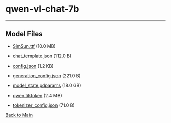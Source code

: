 
# qwen-vl-chat-7b
---



## Model Files

- [SimSun.ttf](https://paddlenlp.bj.bcebos.com/models/community/qwen-vl/qwen-vl-chat-7b/SimSun.ttf) (10.0 MB)

- [chat_template.json](https://paddlenlp.bj.bcebos.com/models/community/qwen-vl/qwen-vl-chat-7b/chat_template.json) (112.0 B)

- [config.json](https://paddlenlp.bj.bcebos.com/models/community/qwen-vl/qwen-vl-chat-7b/config.json) (1.2 KB)

- [generation_config.json](https://paddlenlp.bj.bcebos.com/models/community/qwen-vl/qwen-vl-chat-7b/generation_config.json) (221.0 B)

- [model_state.pdparams](https://paddlenlp.bj.bcebos.com/models/community/qwen-vl/qwen-vl-chat-7b/model_state.pdparams) (18.0 GB)

- [qwen.tiktoken](https://paddlenlp.bj.bcebos.com/models/community/qwen-vl/qwen-vl-chat-7b/qwen.tiktoken) (2.4 MB)

- [tokenizer_config.json](https://paddlenlp.bj.bcebos.com/models/community/qwen-vl/qwen-vl-chat-7b/tokenizer_config.json) (71.0 B)


[Back to Main](../../)